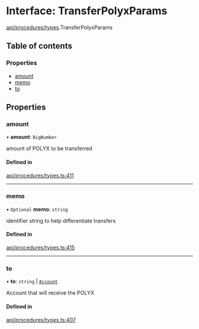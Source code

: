 # Interface: TransferPolyxParams

[api/procedures/types](../wiki/api.procedures.types).TransferPolyxParams

## Table of contents

### Properties

- [amount](../wiki/api.procedures.types.TransferPolyxParams#amount)
- [memo](../wiki/api.procedures.types.TransferPolyxParams#memo)
- [to](../wiki/api.procedures.types.TransferPolyxParams#to)

## Properties

### amount

• **amount**: `BigNumber`

amount of POLYX to be transferred

#### Defined in

[api/procedures/types.ts:411](https://github.com/PolymeshAssociation/polymesh-sdk/blob/e978aefd/src/api/procedures/types.ts#L411)

___

### memo

• `Optional` **memo**: `string`

identifier string to help differentiate transfers

#### Defined in

[api/procedures/types.ts:415](https://github.com/PolymeshAssociation/polymesh-sdk/blob/e978aefd/src/api/procedures/types.ts#L415)

___

### to

• **to**: `string` \| [`Account`](../wiki/api.entities.Account.Account)

Account that will receive the POLYX

#### Defined in

[api/procedures/types.ts:407](https://github.com/PolymeshAssociation/polymesh-sdk/blob/e978aefd/src/api/procedures/types.ts#L407)
